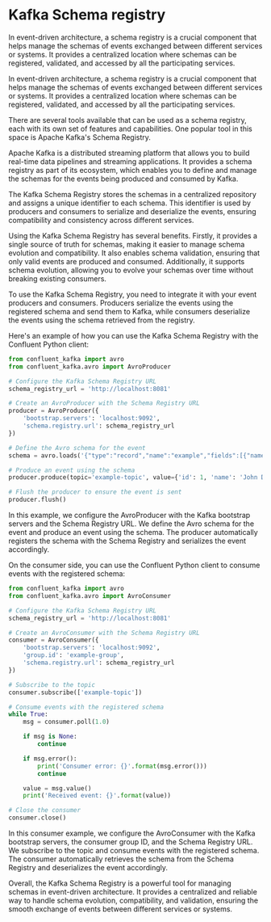 # Kafka Schema registry

In event-driven architecture, a schema registry is a crucial component that helps manage the schemas of events exchanged between different services or systems. It provides a centralized location where schemas can be registered, validated, and accessed by all the participating services.

In event-driven architecture, a schema registry is a crucial component that helps manage the schemas of events exchanged between different services or systems. It provides a centralized location where schemas can be registered, validated, and accessed by all the participating services.

There are several tools available that can be used as a schema registry, each with its own set of features and capabilities. One popular tool in this space is Apache Kafka's Schema Registry.

Apache Kafka is a distributed streaming platform that allows you to build real-time data pipelines and streaming applications. It provides a schema registry as part of its ecosystem, which enables you to define and manage the schemas for the events being produced and consumed by Kafka.

The Kafka Schema Registry stores the schemas in a centralized repository and assigns a unique identifier to each schema. This identifier is used by producers and consumers to serialize and deserialize the events, ensuring compatibility and consistency across different services.

Using the Kafka Schema Registry has several benefits. Firstly, it provides a single source of truth for schemas, making it easier to manage schema evolution and compatibility. It also enables schema validation, ensuring that only valid events are produced and consumed. Additionally, it supports schema evolution, allowing you to evolve your schemas over time without breaking existing consumers.

To use the Kafka Schema Registry, you need to integrate it with your event producers and consumers. Producers serialize the events using the registered schema and send them to Kafka, while consumers deserialize the events using the schema retrieved from the registry.

Here's an example of how you can use the Kafka Schema Registry with the Confluent Python client:

```py
from confluent_kafka import avro
from confluent_kafka.avro import AvroProducer

# Configure the Kafka Schema Registry URL
schema_registry_url = 'http://localhost:8081'

# Create an AvroProducer with the Schema Registry URL
producer = AvroProducer({
    'bootstrap.servers': 'localhost:9092',
    'schema.registry.url': schema_registry_url
})

# Define the Avro schema for the event
schema = avro.loads('{"type":"record","name":"example","fields":[{"name":"id","type":"int"},{"name":"name","type":"string"}]}')

# Produce an event using the schema
producer.produce(topic='example-topic', value={'id': 1, 'name': 'John Doe'}, value_schema=schema)

# Flush the producer to ensure the event is sent
producer.flush()
```

In this example, we configure the AvroProducer with the Kafka bootstrap servers and the Schema Registry URL. We define the Avro schema for the event and produce an event using the schema. The producer automatically registers the schema with the Schema Registry and serializes the event accordingly.

On the consumer side, you can use the Confluent Python client to consume events with the registered schema:

```py
from confluent_kafka import avro
from confluent_kafka.avro import AvroConsumer

# Configure the Kafka Schema Registry URL
schema_registry_url = 'http://localhost:8081'

# Create an AvroConsumer with the Schema Registry URL
consumer = AvroConsumer({
    'bootstrap.servers': 'localhost:9092',
    'group.id': 'example-group',
    'schema.registry.url': schema_registry_url
})

# Subscribe to the topic
consumer.subscribe(['example-topic'])

# Consume events with the registered schema
while True:
    msg = consumer.poll(1.0)

    if msg is None:
        continue

    if msg.error():
        print('Consumer error: {}'.format(msg.error()))
        continue

    value = msg.value()
    print('Received event: {}'.format(value))

# Close the consumer
consumer.close()
```

In this consumer example, we configure the AvroConsumer with the Kafka bootstrap servers, the consumer group ID, and the Schema Registry URL. We subscribe to the topic and consume events with the registered schema. The consumer automatically retrieves the schema from the Schema Registry and deserializes the event accordingly.

Overall, the Kafka Schema Registry is a powerful tool for managing schemas in event-driven architecture. It provides a centralized and reliable way to handle schema evolution, compatibility, and validation, ensuring the smooth exchange of events between different services or systems.